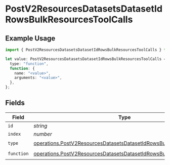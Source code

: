 # PostV2ResourcesDatasetsDatasetIdRowsBulkResourcesToolCalls

## Example Usage

```typescript
import { PostV2ResourcesDatasetsDatasetIdRowsBulkResourcesToolCalls } from "orq-node-client/models/operations";

let value: PostV2ResourcesDatasetsDatasetIdRowsBulkResourcesToolCalls = {
  type: "function",
  function: {
    name: "<value>",
    arguments: "<value>",
  },
};
```

## Fields

| Field                                                                                                                                                        | Type                                                                                                                                                         | Required                                                                                                                                                     | Description                                                                                                                                                  |
| ------------------------------------------------------------------------------------------------------------------------------------------------------------ | ------------------------------------------------------------------------------------------------------------------------------------------------------------ | ------------------------------------------------------------------------------------------------------------------------------------------------------------ | ------------------------------------------------------------------------------------------------------------------------------------------------------------ |
| `id`                                                                                                                                                         | *string*                                                                                                                                                     | :heavy_minus_sign:                                                                                                                                           | N/A                                                                                                                                                          |
| `index`                                                                                                                                                      | *number*                                                                                                                                                     | :heavy_minus_sign:                                                                                                                                           | N/A                                                                                                                                                          |
| `type`                                                                                                                                                       | [operations.PostV2ResourcesDatasetsDatasetIdRowsBulkResourcesType](../../models/operations/postv2resourcesdatasetsdatasetidrowsbulkresourcestype.md)         | :heavy_check_mark:                                                                                                                                           | N/A                                                                                                                                                          |
| `function`                                                                                                                                                   | [operations.PostV2ResourcesDatasetsDatasetIdRowsBulkResourcesFunction](../../models/operations/postv2resourcesdatasetsdatasetidrowsbulkresourcesfunction.md) | :heavy_check_mark:                                                                                                                                           | N/A                                                                                                                                                          |